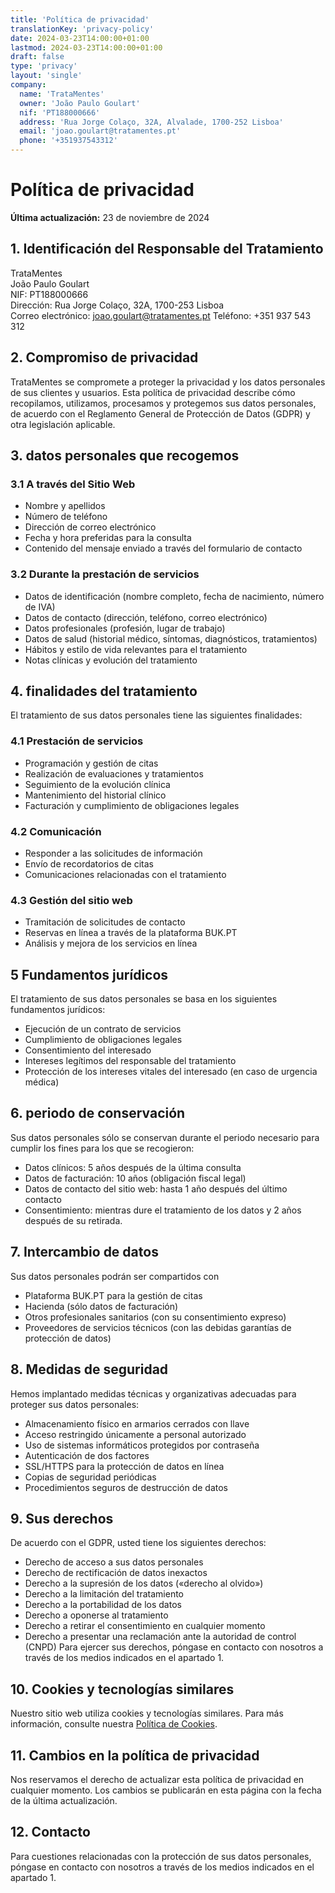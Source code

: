 ```yaml
---
title: 'Política de privacidad'
translationKey: 'privacy-policy'
date: 2024-03-23T14:00:00+01:00
lastmod: 2024-03-23T14:00:00+01:00
draft: false
type: 'privacy'
layout: 'single'
company:
  name: 'TrataMentes'
  owner: 'João Paulo Goulart'
  nif: 'PT188000666'
  address: 'Rua Jorge Colaço, 32A, Alvalade, 1700-252 Lisboa'
  email: 'joao.goulart@tratamentes.pt'
  phone: '+351937543312'
---
```


# Política de privacidad

**Última actualización:** 23 de noviembre de 2024

## 1. Identificación del Responsable del Tratamiento

TrataMentes  
João Paulo Goulart  
NIF: PT188000666  
Dirección: Rua Jorge Colaço, 32A, 1700-253 Lisboa  
Correo electrónico: joao.goulart@tratamentes.pt
Teléfono: +351 937 543 312

## 2. Compromiso de privacidad

TrataMentes se compromete a proteger la privacidad y los datos personales de sus clientes y usuarios. Esta política de privacidad describe cómo recopilamos, utilizamos, procesamos y protegemos sus datos personales, de acuerdo con el Reglamento General de Protección de Datos (GDPR) y otra legislación aplicable.

## 3. datos personales que recogemos

### 3.1 A través del Sitio Web

- Nombre y apellidos
- Número de teléfono
- Dirección de correo electrónico
- Fecha y hora preferidas para la consulta
- Contenido del mensaje enviado a través del formulario de contacto

### 3.2 Durante la prestación de servicios

- Datos de identificación (nombre completo, fecha de nacimiento, número de IVA)
- Datos de contacto (dirección, teléfono, correo electrónico)
- Datos profesionales (profesión, lugar de trabajo)
- Datos de salud (historial médico, síntomas, diagnósticos, tratamientos)
- Hábitos y estilo de vida relevantes para el tratamiento
- Notas clínicas y evolución del tratamiento

## 4. finalidades del tratamiento

El tratamiento de sus datos personales tiene las siguientes finalidades:

### 4.1 Prestación de servicios

- Programación y gestión de citas
- Realización de evaluaciones y tratamientos
- Seguimiento de la evolución clínica
- Mantenimiento del historial clínico
- Facturación y cumplimiento de obligaciones legales

### 4.2 Comunicación

- Responder a las solicitudes de información
- Envío de recordatorios de citas
- Comunicaciones relacionadas con el tratamiento

### 4.3 Gestión del sitio web

- Tramitación de solicitudes de contacto
- Reservas en línea a través de la plataforma BUK.PT
- Análisis y mejora de los servicios en línea

## 5 Fundamentos jurídicos

El tratamiento de sus datos personales se basa en los siguientes fundamentos jurídicos:

- Ejecución de un contrato de servicios
- Cumplimiento de obligaciones legales
- Consentimiento del interesado
- Intereses legítimos del responsable del tratamiento
- Protección de los intereses vitales del interesado (en caso de urgencia médica)

## 6. periodo de conservación

Sus datos personales sólo se conservan durante el periodo necesario para cumplir los fines para los que se recogieron:

- Datos clínicos: 5 años después de la última consulta
- Datos de facturación: 10 años (obligación fiscal legal)
- Datos de contacto del sitio web: hasta 1 año después del último contacto
- Consentimiento: mientras dure el tratamiento de los datos y 2 años después de su retirada.

## 7. Intercambio de datos

Sus datos personales podrán ser compartidos con

- Plataforma BUK.PT para la gestión de citas
- Hacienda (sólo datos de facturación)
- Otros profesionales sanitarios (con su consentimiento expreso)
- Proveedores de servicios técnicos (con las debidas garantías de protección de datos)

## 8. Medidas de seguridad

Hemos implantado medidas técnicas y organizativas adecuadas para proteger sus datos personales:

- Almacenamiento físico en armarios cerrados con llave
- Acceso restringido únicamente a personal autorizado
- Uso de sistemas informáticos protegidos por contraseña
- Autenticación de dos factores
- SSL/HTTPS para la protección de datos en línea
- Copias de seguridad periódicas
- Procedimientos seguros de destrucción de datos

## 9. Sus derechos

De acuerdo con el GDPR, usted tiene los siguientes derechos:

- Derecho de acceso a sus datos personales
- Derecho de rectificación de datos inexactos
- Derecho a la supresión de los datos («derecho al olvido»)
- Derecho a la limitación del tratamiento
- Derecho a la portabilidad de los datos
- Derecho a oponerse al tratamiento
- Derecho a retirar el consentimiento en cualquier momento
- Derecho a presentar una reclamación ante la autoridad de control (CNPD)
  Para ejercer sus derechos, póngase en contacto con nosotros a través de los medios indicados en el apartado 1.

## 10. Cookies y tecnologías similares

Nuestro sitio web utiliza cookies y tecnologías similares. Para más información, consulte nuestra [Política de Cookies](/politica-de-cookies/).

## 11. Cambios en la política de privacidad

Nos reservamos el derecho de actualizar esta política de privacidad en cualquier momento. Los cambios se publicarán en esta página con la fecha de la última actualización.

## 12. Contacto

Para cuestiones relacionadas con la protección de sus datos personales, póngase en contacto con nosotros a través de los medios indicados en el apartado 1.
